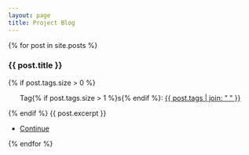```yaml
---
layout: page
title: Project Blog
---
```


<div class="posts">
	{% for post in site.posts %}
	<article>
		<h3>{{ post.title }}</h3>
		{% if post.tags.size > 0 %}
			<ul class="tags">Tag{% if post.tags.size > 1 %}s{% endif %}:
			<a href="{{ 'blog.html' | absolute_url }}">{{ post.tags | join: " " }}</a></ul>
		{% endif %}
		{{ post.excerpt }}
		<ul class="actions">
      <li><a href="{{ post.url | absolute_url }}" class="button small">Continue</a></li>
    </ul>
	</article>
	{% endfor %}
</div>
